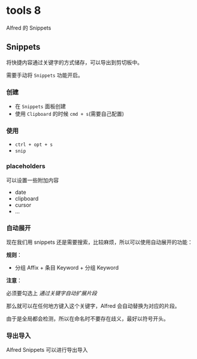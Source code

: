 # tools 8

Alfred 的 Snippets

## Snippets

将快捷内容通过关键字的方式储存，可以导出到剪切板中。

需要手动将 `Snippets` 功能开启。

### 创建

- 在 `Snippets` 面板创建
- 使用 `Clipboard` 的时候 `cmd + s`(需要自己配置)

### 使用

- `ctrl + opt + s`
- `snip`

### placeholders

可以设置一些附加内容

- date
- clipboard
- cursor
- ...

### 自动展开

现在我们用 snippets 还是需要搜索，比较麻烦，所以可以使用自动展开的功能：

**规则**：

- 分组 Affix + 条目 Keyword + 分组 Keyword

**注意**：

必须要勾选上 *通过关键字自动扩展片段*

那么就可以在任何地方键入这个关键字，Alfred 会自动替换为对应的片段。

由于是全局都会检测，所以在命名时不要存在歧义，最好以符号开头。

### 导出导入

Alfred Snippets 可以进行导出导入
